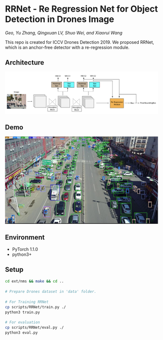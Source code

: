 # RRNet - Re Regression Net for Object Detection in Drones Image

*Geo, Yu Zhang, Qingxuan LV, Shuo Wei, and Xiaorui Wang*

This repo is created for ICCV Drones Detection 2019. We proposed RRNet, which is an anchor-free detector with a re-regression module.

## Architecture

![](./assets/arch.png)

## Demo

![](./assets/results.png)

## Environment

- PyTorch 1.1.0
- python3+

## Setup

```bash
cd ext/nms && make && cd ..

# Prepare Drones dataset in 'data' folder.

# For Training RRNet
cp scripts/RRNet/train.py ./
python3 train.py

# For evaluation
cp scripts/RRNet/eval.py ./
python3 eval.py
```
